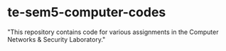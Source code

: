 # te-sem5-computer-codes
"This repository contains code for various assignments in the Computer Networks &amp; Security Laboratory."
